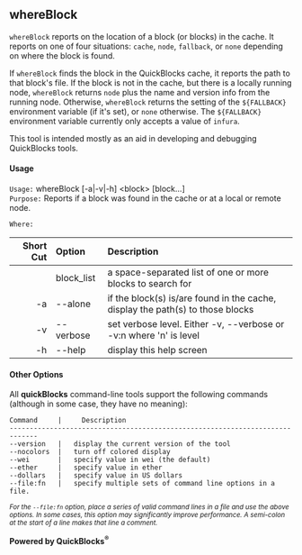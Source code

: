 ## whereBlock

`whereBlock` reports on the location of a block (or blocks) in the cache. It reports on one of four situations: `cache`, `node`, `fallback`, or `none` depending on where the block is found.

If `whereBlock` finds the block in the QuickBlocks cache, it reports the path to that block's file. If the block is not in the cache, but there is a locally running node, `whereBlock` returns `node` plus the name and version info from the running node. Otherwise, `whereBlock` returns the setting of the `${FALLBACK}` environment variable (if it's set), or `none` otherwise. The `${FALLBACK}` environment variable currently only accepts a value of `infura`.

This tool is intended mostly as an aid in developing and debugging  QuickBlocks tools.

#### Usage

`Usage:`    whereBlock [-a|-v|-h] &lt;block&gt; [block...]  
`Purpose:`  Reports if a block was found in the cache or at a local or remote node.
             
`Where:`  

| Short Cut | Option | Description |
| -------: | :------- | :------- |
|  | block_list | a space-separated list of one or more blocks to search for |
| -a | --alone | if the block(s) is/are found in the cache, display the path(s) to those blocks |
| -v | --verbose | set verbose level. Either -v, --verbose or -v:n where 'n' is level |
| -h | --help | display this help screen |

#### Other Options

All **quickBlocks** command-line tools support the following commands (although in some case, they have no meaning):

    Command     |     Description
    -----------------------------------------------------------------------------
    --version   |   display the current version of the tool
    --nocolors  |   turn off colored display
    --wei       |   specify value in wei (the default)
    --ether     |   specify value in ether
    --dollars   |   specify value in US dollars
    --file:fn   |   specify multiple sets of command line options in a file.

<small>*For the `--file:fn` option, place a series of valid command lines in a file and use the above options. In some cases, this option may significantly improve performance. A semi-colon at the start of a line makes that line a comment.*</small>

**Powered by QuickBlocks<sup>&reg;</sup>**


